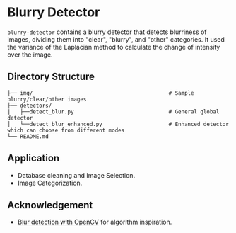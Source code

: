 # Blurry Detector
```blurry-detector``` contains a blurry detector that detects blurriness of images, dividing them into "clear", "blurry", and "other" categories. It used the variance of the Laplacian method to calculate the change of intensity over the image. 

## Directory Structure
```blurry-detector/
├── img/                                           # Sample blurry/clear/other images
├── detectors/                                          
|   ├──detect_blur.py                              # General global detector
│   └──detect_blur_enhanced.py                     # Enhanced detector which can choose from different modes
└── README.md
```

## Application
* Database cleaning and Image Selection.
* Image Categorization.

## Acknowledgement
* [Blur detection with OpenCV](https://pyimagesearch.com/2015/09/07/blur-detection-with-opencv/) for algorithm inspiration.
